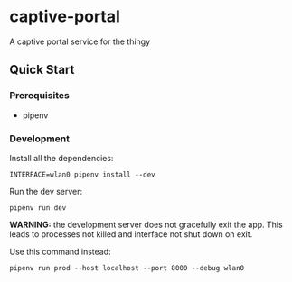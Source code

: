 captive-portal
==============

A captive portal service for the thingy

Quick Start
-----------

### Prerequisites

 *  pipenv

### Development

Install all the dependencies:

```
INTERFACE=wlan0 pipenv install --dev
```

Run the dev server:

```
pipenv run dev
```

**WARNING:** the development server does not gracefully exit the app. This
leads to processes not killed and interface not shut down on exit.

Use this command instead:

```
pipenv run prod --host localhost --port 8000 --debug wlan0
```
